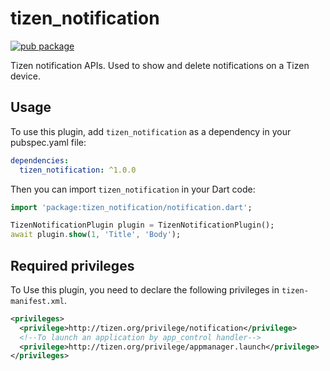 # tizen_notification

[![pub package](https://img.shields.io/pub/v/tizen_notification.svg)](https://pub.dev/packages/tizen_notification)

Tizen notification APIs. Used to show and delete notifications on a Tizen device.

## Usage

To use this plugin, add `tizen_notification` as a dependency in your pubspec.yaml file:

```yaml
dependencies:
  tizen_notification: ^1.0.0
```

Then you can import `tizen_notification` in your Dart code:


```dart
import 'package:tizen_notification/notification.dart';

TizenNotificationPlugin plugin = TizenNotificationPlugin();
await plugin.show(1, 'Title', 'Body');
```

## Required privileges

To Use this plugin, you need to declare the following privileges in `tizen-manifest.xml`.

``` xml
<privileges>
  <privilege>http://tizen.org/privilege/notification</privilege>
  <!--To launch an application by app_control handler-->
  <privilege>http://tizen.org/privilege/appmanager.launch</privilege>
</privileges>
```
